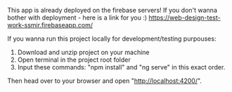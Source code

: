 This app is already deployed on the firebase servers! If you don't wanna bother with deployment - here is a link for you :) https://web-design-test-work-ssmir.firebaseapp.com/

If you wanna run this project locally for development/testing purpouses:
1. Download and unzip project on your machine
2. Open terminal in the project root folder
3. Input these commands: "npm install" and "ng serve" in this exact order.

Then head over to your browser and open "[http://localhost:4200/](http://localhost:4200/)".

